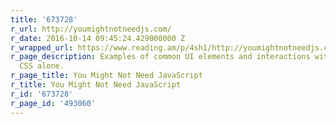 ```yaml
---
title: '673728'
r_url: http://youmightnotneedjs.com/
r_date: 2016-10-14 09:45:24.429000000 Z
r_wrapped_url: https://www.reading.am/p/4sh1/http://youmightnotneedjs.com/
r_page_description: Examples of common UI elements and interactions with HTML and
  CSS alone.
r_page_title: You Might Not Need JavaScript
r_title: You Might Not Need JavaScript
r_id: '673728'
r_page_id: '493060'
---
```


